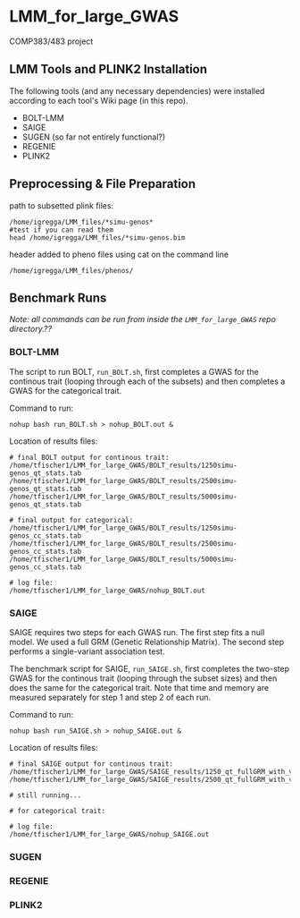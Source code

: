 # LMM_for_large_GWAS
COMP383/483 project

## LMM Tools and PLINK2 Installation

The following tools (and any necessary dependencies) were installed according to each tool's Wiki page (in this repo).
* BOLT-LMM
* SAIGE
* SUGEN (so far not entirely functional?)
* REGENIE
* PLINK2

## Preprocessing & File Preparation

path to subsetted plink files: 
```
/home/igregga/LMM_files/*simu-genos* 
#test if you can read them
head /home/igregga/LMM_files/*simu-genos.bim
```

header added to pheno files using cat on the command line
```
/home/igregga/LMM_files/phenos/
```
## Benchmark Runs

*Note: all commands can be run from inside the `LMM_for_large_GWAS` repo directory.??*

### BOLT-LMM

The script to run BOLT, `run_BOLT.sh`, first completes a GWAS for the continous trait (looping through each of the subsets) and then completes a GWAS for the categorical trait. 

Command to run:
```
nohup bash run_BOLT.sh > nohup_BOLT.out &
```
Location of results files:
```
# final BOLT output for continous trait:
/home/tfischer1/LMM_for_large_GWAS/BOLT_results/1250simu-genos_qt_stats.tab 
/home/tfischer1/LMM_for_large_GWAS/BOLT_results/2500simu-genos_qt_stats.tab
/home/tfischer1/LMM_for_large_GWAS/BOLT_results/5000simu-genos_qt_stats.tab

# final output for categorical:
/home/tfischer1/LMM_for_large_GWAS/BOLT_results/1250simu-genos_cc_stats.tab
/home/tfischer1/LMM_for_large_GWAS/BOLT_results/2500simu-genos_cc_stats.tab
/home/tfischer1/LMM_for_large_GWAS/BOLT_results/5000simu-genos_cc_stats.tab

# log file:
/home/tfischer1/LMM_for_large_GWAS/nohup_BOLT.out 
```

### SAIGE

SAIGE requires two steps for each GWAS run. The first step fits a null model. We used a full GRM (Genetic Relationship Matrix). The second step performs a single-variant association test.

The benchmark script for SAIGE, `run_SAIGE.sh`, first completes the two-step GWAS for the continous trait (looping through the subset sizes) and then does the same for the categorical trait. Note that time and memory are measured separately for step 1 and step 2 of each run.

Command to run:
```
nohup bash run_SAIGE.sh > nohup_SAIGE.out &
```
Location of results files:
```
# final SAIGE output for continous trait:
/home/tfischer1/LMM_for_large_GWAS/SAIGE_results/1250_qt_fullGRM_with_vr.txt
/home/tfischer1/LMM_for_large_GWAS/SAIGE_results/2500_qt_fullGRM_with_vr.txt

# still running...

# for categorical trait:

# log file:
/home/tfischer1/LMM_for_large_GWAS/nohup_SAIGE.out  
```

### SUGEN

### REGENIE

### PLINK2
